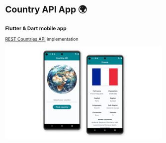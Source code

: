 # Country API App 🌍
###  Flutter & Dart mobile app

[REST Countries API](https://restcountries.com/) implementation 

![Alt text](/images/app2.jpg "Result")
